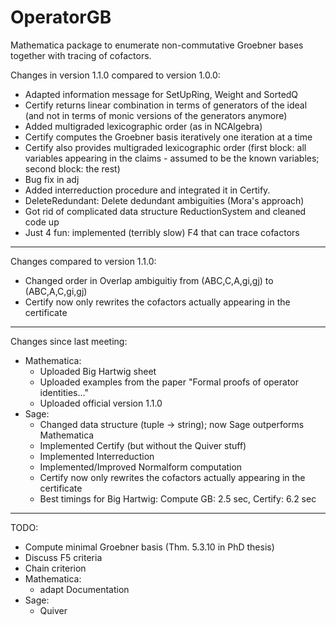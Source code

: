# OperatorGB
Mathematica package to enumerate non-commutative Groebner bases together with tracing of cofactors.

Changes in version 1.1.0 compared to version 1.0.0:
  * Adapted information message for SetUpRing, Weight and SortedQ
  * Certify returns linear combination in terms of generators of the ideal (and not in terms of monic versions of the generators anymore)
  * Added multigraded lexicographic order (as in NCAlgebra)
  * Certify computes the Groebner basis iteratively one iteration at a time
  * Certify also provides multigraded lexicographic order (first block: all variables appearing in the claims - assumed to be the known variables; second block: the rest)
  * Bug fix in adj
  * Added interreduction procedure and integrated it in Certify.
  * DeleteRedundant: Delete dedundant ambiguities (Mora's approach)
  * Got rid of complicated data structure ReductionSystem and cleaned code up
  * Just 4 fun: implemented (terribly slow) F4 that can trace cofactors
  ---------
Changes compared to version 1.1.0:
  * Changed order in Overlap ambiguitiy from (ABC,C,A,gi,gj) to (ABC,A,C,gi,gj)
  * Certify now only rewrites the cofactors actually appearing in the certificate
  --------
Changes since last meeting:
  * Mathematica:
    - Uploaded Big Hartwig sheet
    - Uploaded examples from the paper "Formal proofs of operator identities..."
    - Uploaded official version 1.1.0
 * Sage:
    - Changed data structure (tuple -> string); now Sage outperforms Mathematica
    - Implemented Certify (but without the Quiver stuff)
    - Implemented Interreduction
    - Implemented/Improved Normalform computation
    - Certify now only rewrites the cofactors actually appearing in the certificate
    - Best timings for Big Hartwig: Compute GB: 2.5 sec, Certify: 6.2 sec 
  ________
TODO:
  * Compute minimal Groebner basis (Thm. 5.3.10 in PhD thesis)
  * Discuss F5 criteria
  * Chain criterion
  * Mathematica:
    - adapt Documentation
  * Sage:
    - Quiver
  
  
